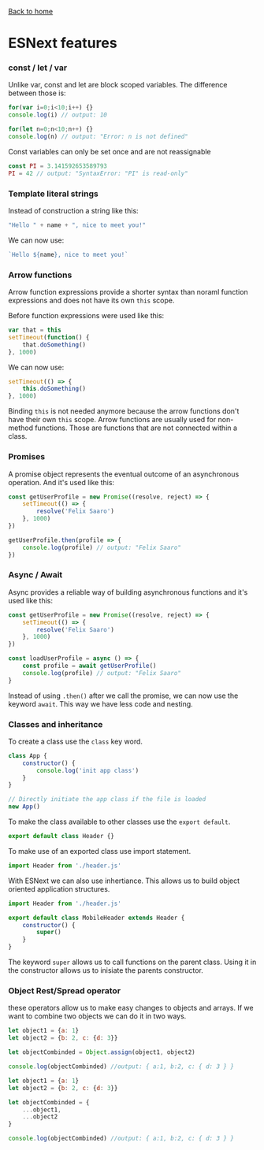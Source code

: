 [Back to home](../README.md)

# ESNext features

### const / let / var

Unlike var, const and let are block scoped variables. The difference between those is:

```JavaScript
for(var i=0;i<10;i++) {}
console.log(i) // output: 10

for(let n=0;n<10;n++) {}
console.log(n) // output: "Error: n is not defined"
```

Const variables can only be set once and are not reassignable

```JavaScript
const PI = 3.141592653589793
PI = 42 // output: "SyntaxError: "PI" is read-only"
```

### Template literal strings

Instead of construction a string like this:
```JavaScript
"Hello " + name + ", nice to meet you!"
```
We can now use:
```JavaScript
`Hello ${name}, nice to meet you!`
```

### Arrow functions

Arrow function expressions provide a shorter syntax than noraml function expressions and does not have its own `this` scope.

Before function expressions were used like this:

```JavaScript
var that = this
setTimeout(function() {
    that.doSomething()
}, 1000)
```

We can now use:

```JavaScript
setTimeout(() => {
    this.doSomething()
}, 1000)
```

Binding `this` is not needed anymore because the arrow functions don't have their own `this` scope.
Arrow functions are usually used for non-method functions. Those are functions that are not connected within a class.

### Promises

A promise object represents the eventual outcome of an asynchronous operation. And it's used like this:

```JavaScript
const getUserProfile = new Promise((resolve, reject) => {
    setTimeout(() => {
        resolve('Felix Saaro')
    }, 1000)
})

getUserProfile.then(profile => {
    console.log(profile) // output: "Felix Saaro"
})
```

### Async / Await

Async provides a reliable way of building asynchronous functions and it's used like this:

```JavaScript
const getUserProfile = new Promise((resolve, reject) => {
    setTimeout(() => {
        resolve('Felix Saaro')
    }, 1000)
})

const loadUserProfile = async () => {
    const profile = await getUserProfile()
    console.log(profile) // output: "Felix Saaro"
}
```

Instead of using `.then()` after we call the promise, we can now use the keyword `await`. This way we have less code and nesting.


### Classes and inheritance

To create a class use the `class` key word.

```JavaScript
class App {
    constructor() {
        console.log('init app class') 
    }
}

// Directly initiate the app class if the file is loaded
new App()
```

To make the class available to other classes use the `export default`.

```JavaScript
export default class Header {}
```

To make use of an exported class use import statement.

```JavaScript
import Header from './header.js'
```

With ESNext we can also use inhertiance. This allows us to build object oriented application structures.

```JavaScript
import Header from './header.js'

export default class MobileHeader extends Header {
    constructor() {
        super()
    }
}

```

The keyword `super` allows us to call functions on the parent class. Using it in the constructor allows us to inisiate the parents constructor.


### Object Rest/Spread operator

these operators allow us to make easy changes to objects and arrays. If we want to combine two objects we can do it in two ways.

```JavaScript
let object1 = {a: 1}
let object2 = {b: 2, c: {d: 3}}

let objectCombinded = Object.assign(object1, object2)

console.log(objectCombinded) //output: { a:1, b:2, c: { d: 3 } }
```

```JavaScript
let object1 = {a: 1}
let object2 = {b: 2, c: {d: 3}}

let objectCombinded = {
    ...object1,
    ...object2
}

console.log(objectCombinded) //output: { a:1, b:2, c: { d: 3 } }
```